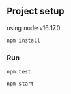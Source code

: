 ## Project setup

using node v16.17.0

```
npm install
```

### Run

```
npm test
```

```
npm start
```
